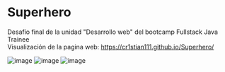 # Superhero
Desafío final de la unidad "Desarrollo web" del bootcamp Fullstack Java Trainee  
Visualización de la pagina web: https://cr1stian111.github.io/Superhero/

![image](https://user-images.githubusercontent.com/97992147/172297564-0c01a9a8-a7b9-4c6e-ae95-b6e2bc6d5951.png)
![image](https://user-images.githubusercontent.com/97992147/172297678-7c808950-a6a2-4dee-95b0-b378976b7f93.png)
![image](https://user-images.githubusercontent.com/97992147/172297716-b565f7ac-d5f7-4a03-803a-c215853f6859.png)
